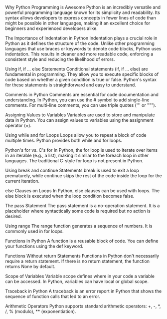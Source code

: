 Why Python Programming is Awesome
Python is an incredibly versatile and powerful programming language known for its simplicity and readability. Its syntax allows developers to express concepts in fewer lines of code than might be possible in other languages, making it an excellent choice for beginners and experienced developers alike.

The Importance of Indentation in Python
Indentation plays a crucial role in Python as it defines the structure of the code. Unlike other programming languages that use braces or keywords to denote code blocks, Python uses indentation. This results in cleaner and more readable code, enforcing a consistent style and reducing the likelihood of errors.

Using if, if ... else Statements
Conditional statements (if, if ... else) are fundamental in programming. They allow you to execute specific blocks of code based on whether a given condition is true or false. Python's syntax for these statements is straightforward and easy to understand.

Comments in Python
Comments are essential for code documentation and understanding. In Python, you can use the # symbol to add single-line comments. For multi-line comments, you can use triple quotes (''' or """).

Assigning Values to Variables
Variables are used to store and manipulate data in Python. You can assign values to variables using the assignment operator (=).

Using while and for Loops
Loops allow you to repeat a block of code multiple times. Python provides both while and for loops.

Python's for vs. C's for
In Python, the for loop is used to iterate over items in an iterable (e.g., a list), making it similar to the foreach loop in other languages. The traditional C-style for loop is not present in Python.

Using break and continue Statements
break is used to exit a loop prematurely, while continue skips the rest of the code inside the loop for the current iteration.

else Clauses on Loops
In Python, else clauses can be used with loops. The else block is executed when the loop condition becomes false.

The pass Statement
The pass statement is a no-operation statement. It is a placeholder where syntactically some code is required but no action is desired.

Using range
The range function generates a sequence of numbers. It is commonly used in for loops.

Functions in Python
A function is a reusable block of code. You can define your functions using the def keyword.

Functions Without return Statements
Functions in Python don't necessarily require a return statement. If there is no return statement, the function returns None by default.

Scope of Variables
Variable scope defines where in your code a variable can be accessed. In Python, variables can have local or global scope.

Traceback in Python
A traceback is an error report in Python that shows the sequence of function calls that led to an error.

Arithmetic Operators
Python supports standard arithmetic operators: +, -, *, /, % (modulo), ** (exponentiation).
